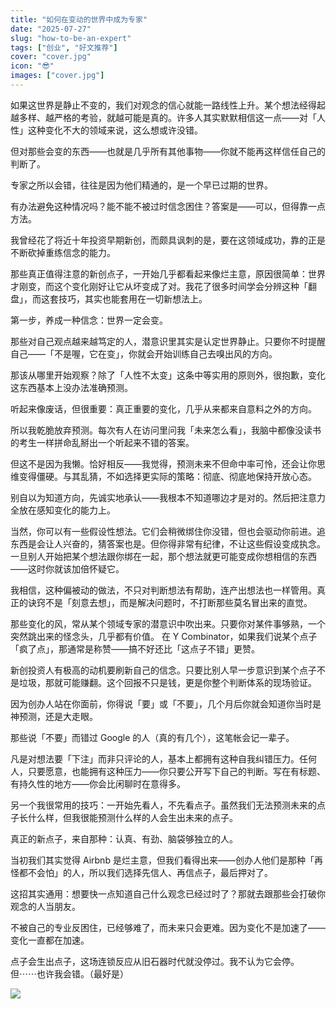 ```yaml
---
title: "如何在变动的世界中成为专家"
date: "2025-07-27"
slug: "how-to-be-an-expert"
tags: ["创业", "好文推荐"]
cover: "cover.jpg"
icon: "😎"
images: ["cover.jpg"]
---
```

如果这世界是静止不变的，我们对观念的信心就能一路线性上升。某个想法经得起越多样、越严格的考验，就越可能是真的。许多人其实默默相信这一点——对「人性」这种变化不大的领域来说，这么想或许没错。



但对那些会变的东西——也就是几乎所有其他事物——你就不能再这样信任自己的判断了。



专家之所以会错，往往是因为他们精通的，是一个早已过期的世界。



有办法避免这种情况吗？能不能不被过时信念困住？答案是——可以，但得靠一点方法。



我曾经花了将近十年投资早期新创，而颇具讽刺的是，要在这领域成功，靠的正是不断砍掉重练信念的能力。



那些真正值得注意的新创点子，一开始几乎都看起来像烂主意，原因很简单：世界才刚变，而这个变化刚好让它从坏变成了对。我花了很多时间学会分辨这种「翻盘」，而这套技巧，其实也能套用在一切新想法上。



第一步，养成一种信念：世界一定会变。



那些对自己观点越来越笃定的人，潜意识里其实是认定世界静止。只要你不时提醒自己——「不是喔，它在变」，你就会开始训练自己去嗅出风的方向。



那该从哪里开始观察？除了「人性不太变」这条中等实用的原则外，很抱歉，变化这东西基本上没办法准确预测。



听起来像废话，但很重要：真正重要的变化，几乎从来都来自意料之外的方向。



所以我乾脆放弃预测。每次有人在访问里问我「未来怎么看」，我脑中都像没读书的考生一样拼命乱掰出一个听起来不错的答案。



但这不是因为我懒。恰好相反——我觉得，预测未来不但命中率可怜，还会让你思维变得僵硬。与其乱猜，不如选择更实际的策略：彻底、彻底地保持开放心态。



别自以为知道方向，先诚实地承认——我根本不知道哪边才是对的。然后把注意力全放在感知变化的能力上。



当然，你可以有一些假设性想法。它们会稍微绑住你没错，但也会驱动你前进。追东西是会让人兴奋的，猜答案也是。但你得非常有纪律，不让这些假设变成执念。
一旦别人开始把某个想法跟你绑在一起，那个想法就更可能变成你想相信的东西——这时你就该加倍怀疑它。



我相信，这种偏被动的做法，不只对判断想法有帮助，连产出想法也一样管用。真正的诀窍不是「刻意去想」，而是解决问题时，不打断那些莫名冒出来的直觉。



那些变化的风，常从某个领域专家的潜意识中吹出来。只要你对某件事够熟，一个突然跳出来的怪念头，几乎都有价值。
在 Y Combinator，如果我们说某个点子「疯了点」，那通常是称赞——搞不好还比「这点子不错」更赞。



新创投资人有极高的动机要刷新自己的信念。只要比别人早一步意识到某个点子不是垃圾，那就可能赚翻。这个回报不只是钱，更是你整个判断体系的现场验证。



因为创办人站在你面前，你得说「要」或「不要」，几个月后你就会知道你当时是神预测，还是大走眼。



那些说「不要」而错过 Google 的人（真的有几个），这笔帐会记一辈子。



凡是对想法要「下注」而非只评论的人，基本上都拥有这种自我纠错压力。任何人，只要愿意，也能拥有这种压力——你只要公开写下自己的判断。写在有标题、有持久性的地方——你会比闲聊时在意得多。



另一个我很常用的技巧：一开始先看人，不先看点子。虽然我们无法预测未来的点子长什么样，但我很能预测什么样的人会生出未来的点子。



真正的新点子，来自那种：认真、有劲、脑袋够独立的人。



当初我们其实觉得 Airbnb 是烂主意，但我们看得出来——创办人他们是那种「再怪都不会怕」的人，所以我们选择先信人、再信点子，最后押对了。



这招其实通用：想要快一点知道自己什么观念已经过时了？那就去跟那些会打破你观念的人当朋友。



不被自己的专业反困住，已经够难了，而未来只会更难。因为变化不是加速了——变化一直都在加速。



点子会生出点子，这场连锁反应从旧石器时代就没停过。我不认为它会停。
但⋯⋯也许我会错。（最好是）




![](https://prod-files-secure.s3.us-west-2.amazonaws.com/112d0858-5090-4d34-a606-b75eb8d65fd2/46476355-9cf3-4e99-9b7a-3531bc426380/1000202064.png?X-Amz-Algorithm=AWS4-HMAC-SHA256&X-Amz-Content-Sha256=UNSIGNED-PAYLOAD&X-Amz-Credential=ASIAZI2LB466YSBXJVK4%2F20250730%2Fus-west-2%2Fs3%2Faws4_request&X-Amz-Date=20250730T045719Z&X-Amz-Expires=3600&X-Amz-Security-Token=IQoJb3JpZ2luX2VjEIz%2F%2F%2F%2F%2F%2F%2F%2F%2F%2FwEaCXVzLXdlc3QtMiJGMEQCIHRDR2wEkZ7pxOPGem0Vm8MPK8xhhgAqUpqvHvNjcalfAiBt0h1Liw%2BCAW%2BG5zFWCeP7RB%2F6NGJZ01jWo5CKw%2F4drSqIBAi1%2F%2F%2F%2F%2F%2F%2F%2F%2F%2F8BEAAaDDYzNzQyMzE4MzgwNSIMTmKJRzaMrCNyVkZeKtwD2iq4ji8npbHquYozmOD7Jv2RdHcQefkzjw9ewZjBldciINoTnT9ZSsBX80PDb2tfjAf2dH22po39jP8eUPazZP%2FH9497NUFtJTtklAHBgI25Bg0QVU4Fj2rW2xdFGT%2BvfBRN2gZRPCO4WexjWva%2B0aH7sFmM6TXdbPpWJxXb7dGhp0mUxV8MOcU6GIOOXLNpMJTYnt5KroLBUlltad21dznN7NQbpi14oXeV92T7yLDGBfZIe0F6j5mF8EvGFH1PsAOCbIDjDbhaHXNHG4qbS38Uu0oXRm0dxZBUZabj8r0K8AQR1afaafnte%2FbVp5nV46VL5xH%2Fq0VCCM59oNjFQZQZNfGvR7%2BJAuiDzA75q77RExdhLxRbxVXDm9ZQbEwPkRPYtDKR4ZLQk1Eb3KVRqw9x2E1EgzIgRGkMNa6WErxZpmvZ5VhlREdD4hmIGitW4mpfhKNwvtz%2B0tyahD%2Bp5LZQ7H%2F%2FHCA4cIYSxvfGObFFYMP5RwxQBGhDgIMoGSh89BgVC21fnFAkvaFbc2evF35yq4C6oHLEEwUhk7PMfU1oYHYvWURFbX8RLY%2BTnVHR6bKR1nXXGScK3bYTaT3FeKvLRFP57AEqfXE%2BUntQS4M2tRDffyKU76JiZU0w%2FbemxAY6pgFTzp3TGauNZGj4RNwo%2BCRSykIfj9LhKrgrbxSKeZQa71jhJHEK3DKWvUf8J2feNLx8ZOejzo2ehGxTsEQZqBKxzaqCEVVKqmgr%2B9jxLesV4IxCgee70K%2FOWAa3l7GBL4zw9l0Mkmv4BPOqg2l%2BbqFdvsX19CGFzkqEBDam6CSWNfJGVQkZKLjSbvBq%2BKWAuOC49EVod1anWHMEGbbcyaXP0JnL4fn%2F&X-Amz-Signature=806b19a866cab948d3b1f5f251a385fa62d307d7e501885feabddd1eff076185&X-Amz-SignedHeaders=host&x-amz-checksum-mode=ENABLED&x-id=GetObject)

